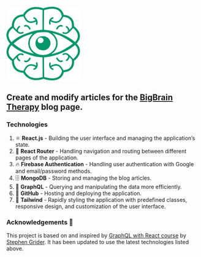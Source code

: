 ![Screenshot of BlogCreator](/public/logo192.png)

## Create and modify articles for the [BigBrain Therapy](https://www.bigbraintherapy.com/) blog page.


### Technologies 

1. ⚛️ **React.js** - Building the user interface and managing the application’s state.
2. 🛜 **React Router** - Handling navigation and routing between different pages of the application.
3. 🔥 **Firebase Authentication** - Handling user authentication with Google and email/password methods.
4. 🗄️ **MongoDB** - Storing and managing the blog articles.
5. 🔗 **GraphQL** - Querying and manipulating the data more efficiently.
6. 🚀 **GitHub** - Hosting and deploying the application.
7. 🎨 **Tailwind** - Rapidly styling the application with predefined classes, responsive design, and customization of the user interface.

### Acknowledgements 🍻

This project is based on and inspired by [GraphQL with React course](https://www.udemy.com/course/graphql-with-react-course/?couponCode=SKILLS4SALEA) by [Stephen Grider](https://github.com/stephengrider). 
It has been updated to use the latest technologies listed above.
